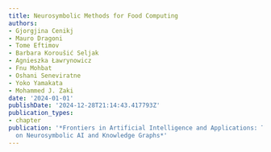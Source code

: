 ```yaml
---
title: Neurosymbolic Methods for Food Computing
authors:
- Gjorgjina Cenikj
- Mauro Dragoni
- Tome Eftimov
- Barbara Koroušić Seljak
- Agnieszka Ławrynowicz
- Fnu Mohbat
- Oshani Seneviratne
- Yoko Yamakata
- Mohammed J. Zaki
date: '2024-01-01'
publishDate: '2024-12-28T21:14:43.417793Z'
publication_types:
- chapter
publication: '*Frontiers in Artificial Intelligence and Applications: The Handbook
  on Neurosymbolic AI and Knowledge Graphs*'
---
```

